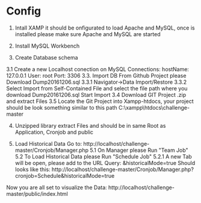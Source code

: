 # Config

1. Intall XAMP it should be onfigurated to load Apache and MySQL, once is installed please make sure Apache and MySQL are started

2. Install MySQL Workbench

3. Create Database schema

3.1 Create a new Localhost conection on MySQL Connections:
    hostName: 127.0.0.1
    User: root
    Port: 3306
3.3. Import DB
     From Github Project please Download Dump20161206.sql
    3.3.1 Navigator->Data Import/Restore
    3.3.2 Select Import from Self-Contained File and select the file path where you download Dump20161206.sql
    Start Import
3.4 Download GIT Project .zip and extract Files
3.5 Locate the Git Project into Xampp-htdocs, your project should be look something similar to this path C:\xampp\htdocs\challenge-master

4. Unzipped library extract Files and should be in same Root as Application, Cronjob and public

5. Load Historical Data
    Go to: http://localhost/challenge-master/Cronjob/Manager.php
  5.1 On Manager please Run "Team Job"
  5.2 To Load Historical Data please Run "Schedule Job"
    5.2.1 A new Tab will be open, please add to the URL Query: &historicalMode=true
    Should looks like this: http://localhost/challenge-master/Cronjob/Manager.php?cronjob=Schedule&historicalMode=true
    
Now you are all set to visualize the Data:
http://localhost/challenge-master/public/index.html
      
    
    
